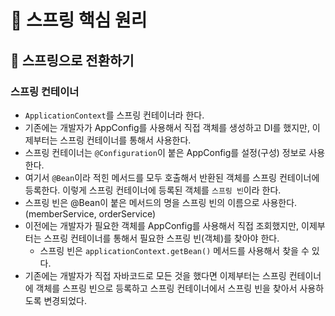 # :book: 스프링 핵심 원리

## :pushpin: 스프링으로 전환하기

### **스프링 컨테이너**

- `ApplicationContext`를 스프링 컨테이너라 한다.
- 기존에는 개발자가 AppConfig를 사용해서 직접 객체를 생성하고 DI를 했지만, 이제부터는 스프링 컨테이너를 통해서 사용한다.
- 스프링 컨테이너는 `@Configuration`이 붙은 AppConfig를 설정(구성) 정보로 사용한다.
- 여기서 `@Bean`이라 적힌 메서드를 모두 호출해서 반환된 객체를 스프링 컨테이너에 등록한다. 
  이렇게 스프링 컨테이너에 등록된 객체를 `스프링 빈`이라 한다.
- 스프링 빈은 @Bean이 붙은 메서드의 명을 스프링 빈의 이름으로 사용한다. (memberService, orderService)
- 이전에는 개발자가 필요한 객체를 AppConfig를 사용해서 직접 조회했지만, 이제부터는 스프링 컨테이너를 통해서
필요한 스프링 빈(객체)를 찾아야 한다. 
  - 스프링 빈은 `applicationContext.getBean()` 메서드를 사용해서 찾을 수 있다.
- 기존에는 개발자가 직접 자바코드로 모든 것을 했다면 이제부터는 스프링 컨테이너에 객체를 스프링 빈으로 등록하고
스프링 컨테이너에서 스프링 빈을 찾아서 사용하도록 변경되었다.
  


  
